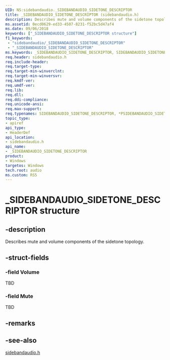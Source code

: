 ```yaml
---
UID: NS:sidebandaudio._SIDEBANDAUDIO_SIDETONE_DESCRIPTOR
title: _SIDEBANDAUDIO_SIDETONE_DESCRIPTOR (sidebandaudio.h)
description: Describes mute and volume components of the sidetone topology. 
ms.assetid: 0ecd0629-ed33-4507-8231-f52bc5d47af4
ms.date: 09/06/2018
keywords: ["_SIDEBANDAUDIO_SIDETONE_DESCRIPTOR structure"]
f1_keywords:
 - "sidebandaudio/_SIDEBANDAUDIO_SIDETONE_DESCRIPTOR"
 - "_SIDEBANDAUDIO_SIDETONE_DESCRIPTOR"
ms.keywords: _SIDEBANDAUDIO_SIDETONE_DESCRIPTOR, SIDEBANDAUDIO_SIDETONE_DESCRIPTOR, *PSIDEBANDAUDIO_SIDETONE_DESCRIPTOR, 
req.header: sidebandaudio.h
req.include-header:
req.target-type:
req.target-min-winverclnt:
req.target-min-winversvr:
req.kmdf-ver:
req.umdf-ver:
req.lib:
req.dll:
req.ddi-compliance:
req.unicode-ansi:
req.max-support:
req.typenames: SIDEBANDAUDIO_SIDETONE_DESCRIPTOR, *PSIDEBANDAUDIO_SIDETONE_DESCRIPTOR
topic_type: 
- apiref
api_type: 
- HeaderDef
api_location: 
- sidebandaudio.h
api_name: 
- _SIDEBANDAUDIO_SIDETONE_DESCRIPTOR
product:
- Windows
targetos: Windows
tech.root: audio
ms.custom: RS5
---
```


# _SIDEBANDAUDIO_SIDETONE_DESCRIPTOR structure

## -description
Describes mute and volume components of the sidetone topology.


## -struct-fields

### -field Volume
TBD
 
### -field Mute
TBD 

## -remarks

## -see-also
[sidebandaudio.h](index.md)
